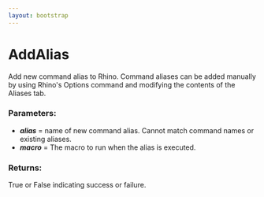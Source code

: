 ```yaml
---
layout: bootstrap
---
```


# AddAlias

Add new command alias to Rhino. Command aliases can be added manually by
        using Rhino's Options command and modifying the contents of the Aliases tab.
          

### Parameters:

- ***alias*** = name of new command alias. Cannot match command names or existing
        aliases.
- ***macro*** = The macro to run when the alias is executed.
        

### Returns:


True or False indicating success or failure.
        


